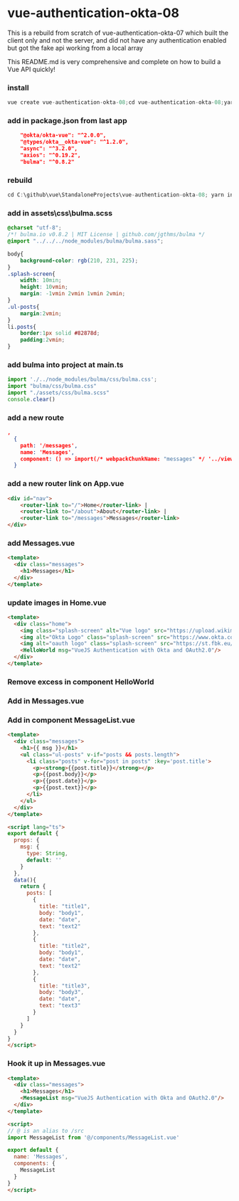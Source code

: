 # vue-authentication-okta-08

This is a rebuild from scratch of vue-authentication-okta-07 which built the client only and not the server, and did not have any authentication enabled but got the fake api working from a local array

This README.md is very comprehensive and complete on how to build a Vue API quickly!


### install

```js
vue create vue-authentication-okta-08;cd vue-authentication-okta-08;yarn install;yarn serve
```

### add in package.json from last app
```json
    "@okta/okta-vue": "^2.0.0",
    "@types/okta__okta-vue": "^1.2.0",
    "async": "^3.2.0",
    "axios": "^0.19.2",
    "bulma": "^0.8.2"
```

### rebuild
```js
cd C:\github\vue\StandaloneProjects\vue-authentication-okta-08; yarn install; yarn serve
```

### add in assets\css\bulma.scss

```css
@charset "utf-8";
/*! bulma.io v0.8.2 | MIT License | github.com/jgthms/bulma */
@import "../../../node_modules/bulma/bulma.sass";

body{
    background-color: rgb(210, 231, 225);
}
.splash-screen{
    width: 10min;
    height: 10vmin;
    margin: -1vmin 2vmin 1vmin 2vmin;
}
.ul-posts{
    margin:2vmin;
}
li.posts{
    border:1px solid #82878d;
    padding:2vmin;
}
```

### add bulma into project at main.ts

```js
import './../node_modules/bulma/css/bulma.css';
import "bulma/css/bulma.css"
import "./assets/css/bulma.scss"
console.clear()
```

### add a new route 

```json
,
  {
    path: '/messages',
    name: 'Messages',
    component: () => import(/* webpackChunkName: "messages" */ '../views/Messages.vue')
  }
```

### add a new router link on App.vue

```html
<div id="nav">
    <router-link to="/">Home</router-link> |
    <router-link to="/about">About</router-link> |
    <router-link to="/messages">Messages</router-link>
</div>
```

### add Messages.vue

```html
<template>
  <div class="messages">
    <h1>Messages</h1>
  </div>
</template>
```

### update images in Home.vue

```html
<template>
  <div class="home">
    <img class="splash-screen" alt="Vue logo" src="https://upload.wikimedia.org/wikipedia/commons/thumb/9/95/Vue.js_Logo_2.svg/1200px-Vue.js_Logo_2.svg.png" />
    <img alt="Okta Logo" class="splash-screen" src="https://www.okta.com/sites/all/themes/Okta/images/logos/developer/Dev_Logo-01_Large.png" />
    <img alt="oauth logo" class="splash-screen" src="https://st.fbk.eu/sites/st.fbk.eu/files/styles/adaptive/public/oauth2-logo_0.jpg?itok=XqBscURN" />
    <HelloWorld msg="VueJS Authentication with Okta and OAuth2.0"/>
  </div>
</template>
```

### Remove excess in component HelloWorld

### Add in Messages.vue

### Add in component MessageList.vue

```html
<template>
  <div class="messages">
    <h1>{{ msg }}</h1>
    <ul class="ul-posts" v-if="posts && posts.length">
      <li class="posts" v-for="post in posts" :key='post.title'>
        <p><strong>{{post.title}}</strong></p>
        <p>{{post.body}}</p>
        <p>{{post.date}}</p>
        <p>{{post.text}}</p>
      </li>
    </ul>
  </div>
</template>

<script lang="ts">
export default {
  props: {
    msg: {
      type: String,
      default: ''
    }
  },
  data(){
    return {
      posts: [
        {
          title: "title1",
          body: "body1",
          date: "date",
          text: "text2"
        },
        {
          title: "title2",
          body: "body1",
          date: "date",
          text: "text2"
        },
        {
          title: "title3",
          body: "body3",
          date: "date",
          text: "text3"
        }
      ]
    }
  }
}
</script>
```

### Hook it up in Messages.vue

```html
<template>
  <div class="messages">
    <h1>Messages</h1>
    <MessageList msg="VueJS Authentication with Okta and OAuth2.0"/>
  </div>
</template>

<script>
// @ is an alias to /src
import MessageList from '@/components/MessageList.vue'

export default {
  name: 'Messages',
  components: {
    MessageList
  }
}
</script>
```







